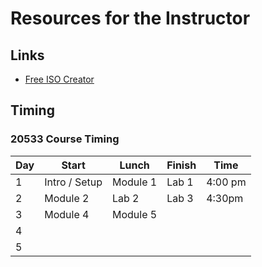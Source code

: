 # Resources for the Instructor

## Links

* [Free ISO Creator](http://www.minidvdsoft.com/isocreator/index.html)

## Timing

### 20533 Course Timing

| Day | Start | Lunch | Finish | Time |
|-|-|-|-|-|
| 1 | Intro / Setup | Module 1 | Lab 1 | 4:00 pm |
| 2 | Module 2 | Lab 2| Lab 3 | 4:30pm |
| 3 | Module 4 | Module 5 |  |  |
| 4 |  |  |  |  |
| 5 |  |  |  |  |
